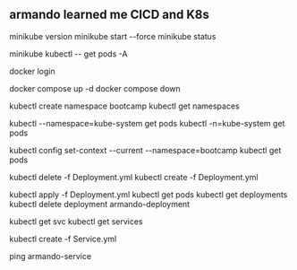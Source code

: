 ## armando learned me CICD and K8s

minikube version
minikube start --force
minikube status

minikube kubectl -- get pods -A

docker login

docker compose up -d
docker compose down

kubectl create namespace bootcamp
kubectl get namespaces


kubectl --namespace=kube-system get pods
kubectl -n=kube-system get pods

kubectl config set-context --current --namespace=bootcamp
kubectl get pods


kubectl delete -f Deployment.yml
kubectl create -f Deployment.yml

kubectl apply -f Deployment.yml
kubectl get pods
kubectl get deployments
kubectl delete deployment armando-deployment

kubectl get svc
kubectl get services

kubectl create -f Service.yml

ping armando-service
